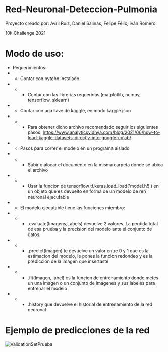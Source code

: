 # Red-Neuronal-Deteccion-Pulmonia
Proyecto creado por: Avril Ruiz, Daniel Salinas, Felipe Félix, Iván Romero 

10k Challenge 2021

# Modo de uso:
- Requerimientos: 
- - Contar con pytohn instalado
- - - Contar con las librerias requeridas (matplotlib, numpy, tensorflow, sklearn)
- - Contar con una llave de kaggle, en modo kaggle.json 
- - - Para obtener dicho archivo recomendado seguir los siguientes pasos: https://www.analyticsvidhya.com/blog/2021/06/how-to-load-kaggle-datasets-directly-into-google-colab/
- - Pasos para correr el modelo en un programa aislado
- - - Subir o alocar el documento en la misma carpeta donde se ubica el archivo 
- - - Usar la funcion de tensorflow tf.keras.load_load('model.h5') en un objeto que es devuelto en forma de un modelo de ren neuronal ejecutable 
- - El modelo ejecutable tiene las funciones miembro:
- - - .evaluate(Imagens,Labels) devuelve 2 valores. La perdida total de esa prueba y la precision del modelo ante el conjunto de datos.
- - - .predict(Imagen) te devuelve un valor entre 0 y 1 que es la estimacion del modelo, le pones la funcion redondeo y es la prediccion de la imagen que insertaste
- - - .fit(Imagen, label) es la funcion de entrenamiento donde metes un una imagen o un conjunto de imagenes y sus labeles para entrenar el modelo 
- - - .history que devuelve el historial de entrenamiento de la red neuronal 

# Ejemplo de predicciones de la red

![ValidationSetPrueba](https://user-images.githubusercontent.com/65189646/141486279-9ff936b6-57c1-4e2f-81a3-9a95883ceb74.jpg)

